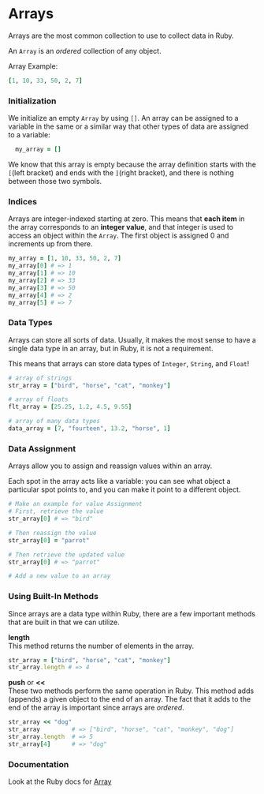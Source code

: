 # Arrays
Arrays are the most common collection to use to collect data in Ruby.

An `Array` is an _ordered_ collection of any object.

Array Example:
```ruby
[1, 10, 33, 50, 2, 7]
```

### Initialization
We initialize an empty `Array` by using `[]`. An array can be assigned to a variable in the same or a similar way that other types of data are assigned to a variable:   
```ruby
  my_array = []
```

We know that this array is empty because the array definition starts with the `[`(left bracket) and ends with the `]`(right bracket), and there is nothing between those two symbols.

### Indices
Arrays are integer-indexed starting at zero. This means that **each item** in the array corresponds to an **integer
value**, and that integer is used to access an object within the `Array`. The first object is assigned
0 and increments up from there.

```ruby
my_array = [1, 10, 33, 50, 2, 7]
my_array[0] # => 1
my_array[1] # => 10
my_array[2] # => 33
my_array[3] # => 50
my_array[4] # => 2
my_array[5] # => 7
```

### Data Types
Arrays can store all sorts of data. Usually, it makes the most sense to have a single data type in an array, but in Ruby, it is not a requirement.

This means that arrays can store data types of `Integer`, `String`, and `Float`!

```ruby
# array of strings
str_array = ["bird", "horse", "cat", "monkey"]

# array of floats
flt_array = [25.25, 1.2, 4.5, 9.55]

# array of many data types
data_array = [7, "fourteen", 13.2, "horse", 1]
```

### Data Assignment
Arrays allow you to assign and reassign values within an array.

Each spot in the array acts like a variable: you can see what object a particular spot points to, and you can make it point to a different object.

```ruby
# Make an example for value Assignment
# First, retrieve the value
str_array[0] # => "bird"

# Then reassign the value
str_array[0] = "parrot"

# Then retrieve the updated value
str_array[0] # => "parrot"

# Add a new value to an array

```

### Using Built-In Methods

Since arrays are a data type within Ruby, there are a few important methods that are built in that we can utilize.

**length**  
This method returns the number of elements in the array.
```ruby
str_array = ["bird", "horse", "cat", "monkey"]
str_array.length # => 4
```

**push** or **<<**   
These two methods perform the same operation in Ruby. This method adds (appends) a given object to the end of an array. The fact that it adds to the end of the array is important since arrays are _ordered_.
```ruby
str_array << "dog"
str_array         # => ["bird", "horse", "cat", "monkey", "dog"]
str_array.length  # => 5
str_array[4]      # => "dog"
```

### Documentation 
Look at the Ruby docs for [Array](http://www.ruby-doc.org/core-2.2.3/Array.html)
